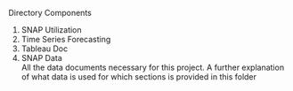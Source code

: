 Directory Components

1. SNAP Utilization
2. Time Series Forecasting
3. Tableau Doc
4. SNAP Data <br>
    All the data documents necessary for this project. A further explanation of what data is used for which sections is provided in this folder
